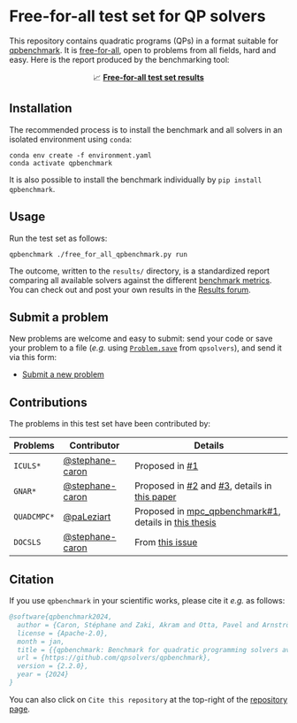 # Free-for-all test set for QP solvers

This repository contains quadratic programs (QPs) in a format suitable for [qpbenchmark](https://github.com/qpsolvers/qpbenchmark). It is [free-for-all](https://en.wiktionary.org/wiki/free-for-all#Noun), open to problems from all fields, hard and easy. Here is the report produced by the benchmarking tool:

<p align=center>
  📈 <a href="results/free_for_all_qpbenchmark_ref.md"><strong>Free-for-all test set results</strong></a>
</p>

## Installation

The recommended process is to install the benchmark and all solvers in an isolated environment using ``conda``:

```console
conda env create -f environment.yaml
conda activate qpbenchmark
```

It is also possible to install the benchmark individually by ``pip install qpbenchmark``.

## Usage

Run the test set as follows:

```
qpbenchmark ./free_for_all_qpbenchmark.py run
```

The outcome, written to the `results/` directory, is a standardized report comparing all available solvers against the different [benchmark metrics](https://github.com/qpsolvers/qpbenchmark#metrics). You can check out and post your own results in the [Results forum](https://github.com/qpsolvers/free_for_all_qpbenchmark/discussions/categories/results).

## Submit a problem

New problems are welcome and easy to submit: send your code or save your problem to a file (*e.g.* using [`Problem.save`](https://qpsolvers.github.io/qpsolvers/quadratic-programming.html#qpsolvers.problem.Problem.save) from ``qpsolvers``), and send it via this form:

- [Submit a new problem](https://github.com/qpsolvers/free_for_all_qpbenchmark/issues/new?template=new_problem.md)

## Contributions

The problems in this test set have been contributed by:

| Problems | Contributor | Details |
|----------|-------------|---------|
| ``ICULS*`` | [@stephane-caron](https://github.com/stephane-caron) | Proposed in [#1](https://github.com/qpsolvers/free_for_all_qpbenchmark/issues/1) |
| ``GNAR*`` | [@stephane-caron](https://github.com/stephane-caron) | Proposed in [#2](https://github.com/qpsolvers/free_for_all_qpbenchmark/issues/2) and [#3](https://github.com/qpsolvers/free_for_all_qpbenchmark/issues/3), details in [this paper](https://hal.inria.fr/hal-01418462/document) |
| ``QUADCMPC*`` | [@paLeziart](https://github.com/paLeziart) | Proposed in [mpc\_qpbenchmark#1](https://github.com/qpsolvers/mpc_qpbenchmark/issues/1), details in [this thesis](https://laas.hal.science/tel-03936109/document) |
| ``DOCSLS`` | [@stephane-caron](https://github.com/stephane-caron) | From [this issue](https://github.com/qpsolvers/qpsolvers/issues/278) |

## Citation

If you use `qpbenchmark` in your scientific works, please cite it *e.g.* as follows:

```bibtex
@software{qpbenchmark2024,
  author = {Caron, Stéphane and Zaki, Akram and Otta, Pavel and Arnström, Daniel and Carpentier, Justin},
  license = {Apache-2.0},
  month = jan,
  title = {{qpbenchmark: Benchmark for quadratic programming solvers available in Python}},
  url = {https://github.com/qpsolvers/qpbenchmark},
  version = {2.2.0},
  year = {2024}
}
```

You can also click on ``Cite this repository`` at the top-right of the [repository page](https://github.com/qpsolvers/qpbenchmark/).
